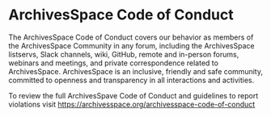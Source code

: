 # ArchivesSpace Code of Conduct

The ArchivesSpace Code of Conduct covers our behavior as members of the ArchivesSpace Community in any forum, including the ArchivesSpace listservs, Slack channels, wiki, GitHub, remote and in-person forums, webinars and meetings, and private correspondence related to ArchivesSpace. ArchivesSpace is an inclusive, friendly and safe community, committed to openness and transparency in all interactions and activities.

To review the full ArchivesSpave Code of Conduct and guidelines to report violations visit https://archivesspace.org/archivesspace-code-of-conduct 
